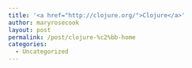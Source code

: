 ```yaml
---
title: '<a href="http://clojure.org/">Clojure</a>'
author: maryrosecook
layout: post
permalink: /post/clojure-%c2%bb-home
categories:
  - Uncategorized
---
```

